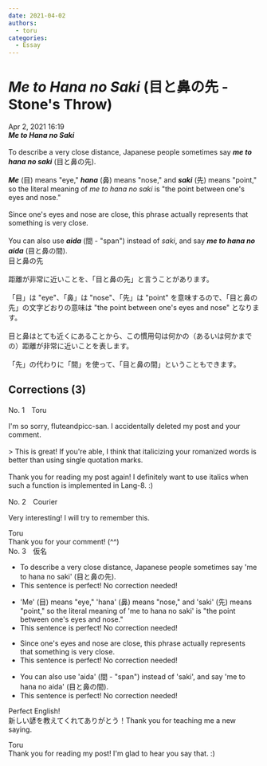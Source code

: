 ```yaml
---
date: 2021-04-02
authors:
  - toru
categories:
  - Essay
---
```


<h1 id="subject_show"><strong><em>Me to Hana no Saki</strong></em> (目と鼻の先 - Stone's Throw)</h1>
<div class="date">Apr 2, 2021 16:19</div>
<div id="post"><div id="body_show_ori">
<strong><em>Me to Hana no Saki</strong></em><br/><br/>To describe a very close distance, Japanese people sometimes say <strong><em>me to hana no saki</em></strong> (目と鼻の先).<br/><br/><strong><em>Me</em></strong> (目) means "eye," <strong><em>hana</em></strong> (鼻) means "nose," and <strong><em>saki</em></strong> (先) means "point," so the literal meaning of <em>me to hana no saki</em> is "the point between one's eyes and nose."<br/><br/>Since one's eyes and nose are close, this phrase actually represents that something is very close.<br/><br/>You can also use <strong><em>aida</em></strong> (間 - "span") instead of <em>saki</em>, and say <strong><em>me to hana no aida</em></strong> (目と鼻の間).
</div></div>

<!-- more -->

<div id="post_ja"><div id="body_show_mo">
目と鼻の先<br/><br/>距離が非常に近いことを、「目と鼻の先」と言うことがあります。<br/><br/>「目」は "eye"、「鼻」は "nose"、「先」は "point" を意味するので、「目と鼻の先」の文字どおりの意味は "the point between one's eyes and nose" となります。<br/><br/>目と鼻はとても近くにあることから、この慣用句は何かの（あるいは何かまでの）距離が非常に近いことを表します。<br/><br/>「先」の代わりに「間」を使って、「目と鼻の間」ということもできます。
</div></div>

## Corrections (3)
<div id="block"><div class="first_name"> No. 1　<span class="just_name">Toru</span></div><div id="block2">
<p class="comment_small">
 I'm so sorry, fluteandpicc-san. I accidentally deleted my post and your comment.
 <br/>
 <br/>
 &gt; This is great! If you're able, I think that italicizing your romanized words is better than using single quotation marks.
 <br/>
 <br/>
 Thank you for reading my post again! I definitely want to use italics when such a function is implemented in Lang-8. :)
</p>

</div></div>
<div id="block"><div class="first_name"> No. 2　<span class="just_name">Courier</span></div><div id="block2">
<p class="comment_small">
 Very interesting! I will try to remember this.
</p>

</div><div class="name"><span class="just_name">Toru</span><br>
Thank you for your comment! (^^)
</div>
</div>
<div id="block"><div class="first_name"> No. 3　<span class="just_name">仮名</span></div><div id="block2">
<ul class="correction_field">
<li class="incorrect">To describe a very close distance, Japanese people sometimes say 'me to hana no saki' (目と鼻の先).</li>
<li class="corrected perfect">This sentence is perfect! No correction needed!</li>
</ul>
<ul class="correction_field">
<li class="incorrect">'Me' (目) means "eye," 'hana' (鼻) means "nose," and 'saki' (先) means "point," so the literal meaning of 'me to hana no saki' is "the point between one's eyes and nose."</li>
<li class="corrected perfect">This sentence is perfect! No correction needed!</li>
</ul>
<ul class="correction_field">
<li class="incorrect">Since one's eyes and nose are close, this phrase actually represents that something is very close.</li>
<li class="corrected perfect">This sentence is perfect! No correction needed!</li>
</ul>
<ul class="correction_field">
<li class="incorrect">You can also use 'aida' (間 - "span") instead of 'saki', and say 'me to hana no aida' (目と鼻の間).</li>
<li class="corrected perfect">This sentence is perfect! No correction needed!</li>
</ul>
<p class="comment_small">
 Perfect English!
 <br/>
 新しい諺を教えてくれてありがとう！Thank you for teaching me a new saying.
</p>

</div><div class="name"><span class="just_name">Toru</span><br>
Thank you for reading my post! I'm glad to hear you say that. :)
</div>
</div>
